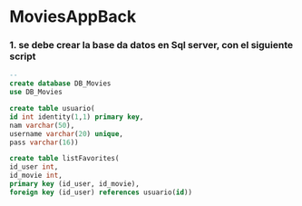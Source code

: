# MoviesAppBack

### 1. se debe crear la base da datos en Sql server, con el siguiente script
```sql
--
create database DB_Movies
use DB_Movies

create table usuario(
id int identity(1,1) primary key,
nam varchar(50),
username varchar(20) unique,
pass varchar(16))

create table listFavorites(
id_user int,
id_movie int,
primary key (id_user, id_movie),
foreign key (id_user) references usuario(id))



